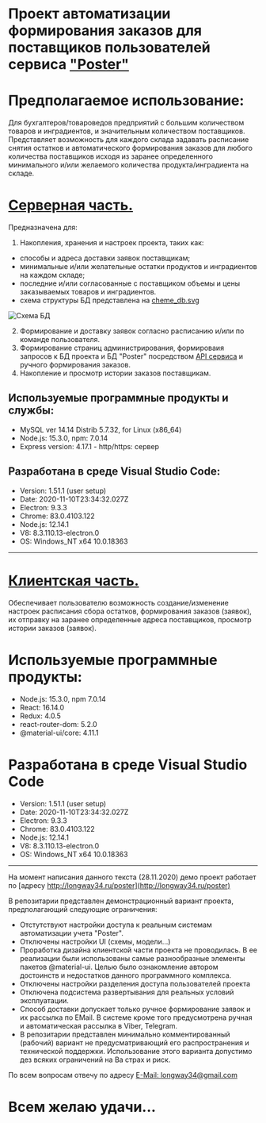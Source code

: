 # Проект автоматизации формирования заказов для поставщиков пользователей сервиса ["Poster"](https://joinposter.com/)

# Предполагаемое использование:

Для бухгалтеров/товароведов предприятий с большим количеством товаров и инградиентов, и значительным количеством поставщиков. 
Представляет возможность для каждого склада задавать расписание снятия остатков и автоматического формирования заказов для любого количества поставщиков исходя из заранее определенного минимального и/или желаемого количества продукта/инградиента на складе.

# [Серверная часть.](https://github.com/longway34/Poster_auto_suppliers_server)

Предназначена для:
1. Накопления, хранения и настроек проекта, таких как: 
* способы и адреса доставки заявок поставщикам; 
* минимальные и/или желательные остатки продуктов и инградиентов на каждом складе; 
* последние и/или согласованные с поставщиком объемы и цены заказываемых товаров и инградиентов.
* схема структуры БД представлена на [cheme_db.svg](https://raw.githubusercontent.com/longway34/Poster_auto_suppliers_server/master/cheme_db.svg)


![Схема БД](https://raw.githubusercontent.com/longway34/Poster_auto_suppliers_server/master/cheme_db.svg)


2. Формирование и доставку заявок согласно расписанию и/или по команде пользователя.
3. Формирование страниц администрирования, формироваия запросов к БД проекта и БД "Poster" посредством [API сервиса](https://dev.joinposter.com/docs/v3/start/index) и ручного формирования заказов.
4. Накопление и просмотр истории заказов поставщикам.

## Используемые программные продукты и службы:

* MySQL ver 14.14 Distrib 5.7.32, for Linux (x86_64)
* Node.js: 15.3.0, npm: 7.0.14
* Express version: 4.17.1 - http/https: сервер 

## Разработана в среде Visual Studio Code:
* Version: 1.51.1 (user setup)
* Date: 2020-11-10T23:34:32.027Z
* Electron: 9.3.3
* Chrome: 83.0.4103.122
* Node.js: 12.14.1
* V8: 8.3.110.13-electron.0
* OS: Windows_NT x64 10.0.18363

---

# [Клиентская часть.](https://github.com/longway34/Poster_auto_suppliers_client)

Обеспечивает пользователю возможность создание/изменение настроек расписания сбора остатков, формирования заказов (заявок), их отправку на заранее определенные адреса поставщиков, просмотр истории заказов (заявок).

# Используемые программные продукты:
* Node.js: 15.3.0, npm 7.0.14
* React: 16.14.0
* Redux: 4.0.5
* react-router-dom: 5.2.0
* @material-ui/core: 4.11.1

# Разработана в среде Visual Studio Code 
* Version: 1.51.1 (user setup)
* Date: 2020-11-10T23:34:32.027Z
* Electron: 9.3.3
* Chrome: 83.0.4103.122
* Node.js: 12.14.1
* V8: 8.3.110.13-electron.0
* OS: Windows_NT x64 10.0.18363

---

На момент написания данного текста (28.11.2020) демо проект работает по [адресу http://longway34.ru/poster](http://longway34.ru/poster)

В репозитарии представлен демонстрационный вариант проекта, предполагающий следующие ограничения:

* Отстутствуют настройки доступа к реальным системам автоматизации учета "Poster".
* Отключены настройки UI (схемы, модели...)
* Проработка дизайна клиентской части проекта не проводилась. В ее реализации были использованы самые разнообразные элементы пакетов @material-ui. Целью было ознакомление автором достоинств и недостатков данного программного комплекса.
* Отключены настройки разделения доступа пользователей проекта
* Отключена подсистема развертывания для реальных условий эксплуатации.
* Способ доставки допускает только ручное формирование заявок и их рассылка по EMail. В системе кроме того предусмотрена ручная и автоматическая рассылка в Viber, Telegram.
* В репозитарии представлен минимально комментированный (рабочий) вариант не предусматривающий его распространения и  технической поддержки. Использование этого варианта допустимо дез всяких ограничений на Ва страх и риск.

По всем вопросам отвечу по адресу [E-Mail: longway34@gmail.com](mailto://longway34@gmail.com)

# Всем желаю удачи...